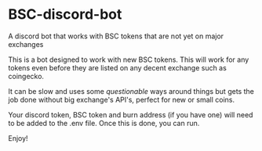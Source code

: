 # BSC-discord-bot
A discord bot that works with BSC tokens that are not yet on major exchanges

This is a bot designed to work with new BSC tokens. This will work for any tokens even before they are listed on any decent exchange such as coingecko.

It can be slow and uses some *questionable* ways around things but gets the job done without big exchange's API's, perfect for new or small coins.

Your discord token, BSC token and burn address (if you have one) will need to be added to the .env file. Once this is done, you can run.

Enjoy!
